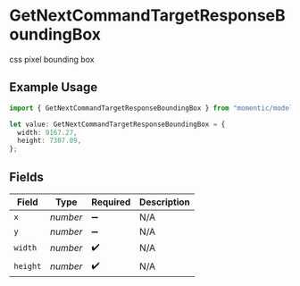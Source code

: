 # GetNextCommandTargetResponseBoundingBox

css pixel bounding box

## Example Usage

```typescript
import { GetNextCommandTargetResponseBoundingBox } from "momentic/models/operations";

let value: GetNextCommandTargetResponseBoundingBox = {
  width: 9167.27,
  height: 7307.09,
};
```

## Fields

| Field              | Type               | Required           | Description        |
| ------------------ | ------------------ | ------------------ | ------------------ |
| `x`                | *number*           | :heavy_minus_sign: | N/A                |
| `y`                | *number*           | :heavy_minus_sign: | N/A                |
| `width`            | *number*           | :heavy_check_mark: | N/A                |
| `height`           | *number*           | :heavy_check_mark: | N/A                |